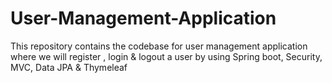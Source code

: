 # User-Management-Application
This repository contains the codebase for user management application where we will register , login &amp; logout a user by using Spring boot, Security, MVC, Data JPA &amp; Thymeleaf 
